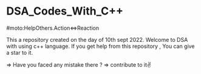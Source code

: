 
# DSA_Codes_With_C++

#moto:HelpOthers.Action<=>Reaction

This a repository created on the day of 10th sept 2022.
Welcome to DSA with using c++ language.
If you get help from this repository , You can give a star to it.

=> Have you faced any mistake there ?
=> contribute to it✌️
